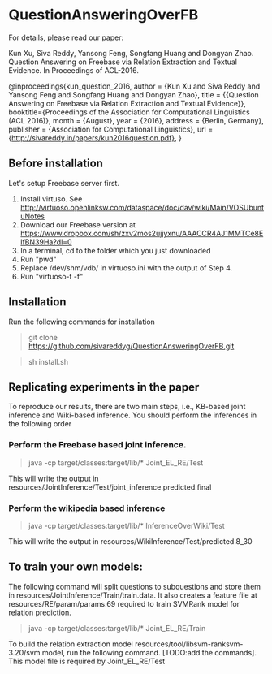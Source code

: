 # QuestionAnsweringOverFB

For details, please read our paper:

Kun Xu, Siva Reddy, Yansong Feng, Songfang Huang and Dongyan Zhao.
Question Answering on Freebase via Relation Extraction and Textual Evidence.
In Proceedings of ACL-2016.

@inproceedings{kun_question_2016,
  author    = {Kun Xu and
               Siva Reddy and
               Yansong Feng and
               Songfang Huang and
               Dongyan Zhao},
  title = {{Question Answering on Freebase via Relation Extraction and Textual Evidence}},
  booktitle={Proceedings of the Association for Computational Linguistics (ACL 2016)},
  month     = {August},
  year      = {2016},
  address   = {Berlin, Germany},
  publisher = {Association for Computational Linguistics},
  url = {http://sivareddy.in/papers/kun2016question.pdf},
}


## Before installation

Let's setup Freebase server first.

1. Install virtuso. See http://virtuoso.openlinksw.com/dataspace/doc/dav/wiki/Main/VOSUbuntuNotes
2. Download our Freebase version at https://www.dropbox.com/sh/zxv2mos2ujjyxnu/AAACCR4AJ1MMTCe8ElfBN39Ha?dl=0
3. In a terminal, cd to the folder which you just downloaded
4. Run "pwd"
5. Replace /dev/shm/vdb/ in virtuoso.ini with the output of Step 4.
6. Run "virtuoso-t -f"

## Installation

Run the following commands for installation

> git clone https://github.com/sivareddyg/QuestionAnsweringOverFB.git

> sh install.sh

## Replicating experiments in the paper

To reproduce our results, there are two main steps, i.e., KB-based joint inference and Wiki-based inference.
You should perform the inferences in the following order

### Perform the Freebase based joint inference.

> java -cp target/classes:target/lib/* Joint_EL_RE/Test

This will write the output in resources/JointInference/Test/joint_inference.predicted.final

### Perform the wikipedia based inference

> java -cp target/classes:target/lib/* InferenceOverWiki/Test

This will write the output in resources/WikiInference/Test/predicted.8_30

## To train your own models:

The following command will split questions to subquestions and store them in resources/JointInference/Train/train.data. It also creates a feature file at resources/RE/param/params.69 required to train SVMRank model for relation prediction.
> java -cp target/classes:target/lib/* Joint_EL_RE/Train

To build the relation extraction model resources/tool/libsvm-ranksvm-3.20/svm.model, run the following command. [TODO:add the commands]. This model file is required by Joint_EL_RE/Test
